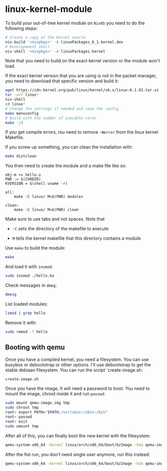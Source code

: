 # linux-kernel-module

To build your out-of-tree kernel module on `NixOS` you need to do
the following steps:

```bash
# Create a copy of the kernel source
nix-build '<nixpkgs>' -A linuxPackages_6_1.kernel.dev
# Developement shell
nix-shell '<nixpkgs>' -A linuxPackages.kernel
```

Note that you need to build on the exact kernel version or the module
won't load.

If the exact kernel version that you are using is not in the packet manager,
you need to download that specific version and build it:

```bash
wget https://cdn.kernel.org/pub/linux/kernel/v6.x/linux-6.1.92.tar.xz
tar -xvf linux*
nix-shell
cd linux*
# Change the settings if needed and save the config
make menuconfig
# Build with the number of avaiable cores
make -j4
```

If you get compile errors, rou need to remove `-Werror` from the
linux kernel Makefile.

If you screw up something, you can clean the installation with:
```bash
make distclean
```

You then need to create the module and a make file like so:
```make
obj-m += hello.o 
PWD := $(CURDIR) 
KVERSION = $(shell uname -r)

all: 
	make -C linux/ M=$(PWD) modules 

clean: 
	make -C linux/ M=$(PWD) clean
```

Make sure to use tabs and not spaces. Note that

- `-C` sets the directory of the makefile to execute

- `M` tells the kernel makefile that this directory contains a module

Use `make` to build the module:

```bash
make
```

And load it with `insmod`:

```bash
sudo insmod ./hello.ko
```

Check messages in `dmeg`:

```bash
dmesg
```

List loaded modules:

```bash
lsmod | grep hello
```

Remove it with:

```bash
sudo rmmod -f hello
```


## Booting with qemu

Once you have a compiled kernel, you need a filesystem. You can use busybox
or debootstrap or other options. I'll use debootstrap to get the stable
debiaan filesystem. You can run the script `create-image.sh:

```bash
create-image.sh
```

Once you have the image, It will need a password to boot. You need to mount
the image, chroot inside it and run `passwd`:

```bash
sudo mount qemu-image.img tmp
sudo chroot tmp
root> export PATH="$PATH:/usr/sbin:/sbin:/bin"
root> passwd
root> exit
sudo umount tmp
```

After all of this, you can finally boot the new kernel with the filesystem:

```bash
qemu-system-x86_64 -kernel linux/arch/x86_64/boot/bzImage -hda qemu-image.img -append "root=/dev/sda single" --enable-kvm
```

After the fist run, you don't need single user anymore, run this instead:
```bash
qemu-system-x86_64 -kernel linux/arch/x86_64/boot/bzImage -hda qemu-image.img -append "root=/dev/sda console=ttyS0" --enable-kvm
```
